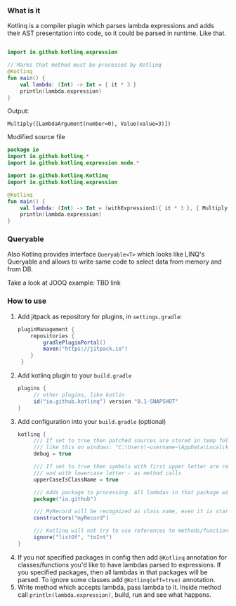 ### What is it

Kotlinq is a compiler plugin which parses lambda expressions and adds their AST presentation into code, so it could be parsed in runtime. Like that.

```kotlin

import io.github.kotlinq.expression

// Marks that method must be processed by Kotlinq
@Kotlinq
fun main() {
    val lambda: (Int) -> Int = { it * 3 }
    println(lambda.expression)
}
```

Output:
```
Multiply([LambdaArgument(number=0), Value(value=3)])
```

Modified source file
```kotlin
package io
import io.github.kotlinq.*
import io.github.kotlinq.expression.node.*

import io.github.kotlinq.Kotlinq
import io.github.kotlinq.expression

@Kotlinq
fun main() {
    val lambda: (Int) -> Int = (withExpression1({ it * 3 }, { Multiply(LambdaArgument(0),Value(3)) }))
    println(lambda.expression)
}
```

### Queryable<T>

Also Kotlinq provides interface `Queryable<T>` which looks like LINQ's Queryable
and allows to write same code to select data from memory and from DB.

Take a look at JOOQ example: TBD link

### How to use

1. Add jitpack as repository for plugins, in `settings.gradle`:
   ```groovy
   pluginManagement {
       repositories {
           gradlePluginPortal()
           maven("https://jitpack.io")
       }
    }
   ```  
2. Add kotlinq plugin to your `build.gradle`
   ```groovy
   plugins {
        // other plugins, like kotlin
        id("io.github.kotlinq") version "0.1-SNAPSHOT"
   }
   ```
3. Add configuration into your `build.gradle` (optional)
   ```groovy
   kotlinq {
        /// If set to true then patched sources are stored in temp folder
        /// like this on windows: "C:\Users\~username~\AppData\Local\kotlin\daemon\build\temp"
        debug = true
   
        /// If set to true then symbols with first upper letter are recognized as constructor calls
        /// and with lowercase letter - as method calls
        upperCaseIsClassName = true
   
        /// Adds package to processing. All lambdas in that package will be processed.
        package("io.github")

        /// MyRecord will be recognized as class name, even it is started with lowercase letter 
        constructors("myRecord")
   
        /// Kotlinq will not try to use references to methods/functions for those symbols
        ignore("listOf", "toInt")
   }
   ``` 
4. If you not specified packages in config then add `@Kotlinq` annotation for classes/functions you'd like to have lambdas parsed to expressions.
   If you specified packages, then all lambdas in that packages will be parsed. To ignore some classes add `@Kotlinq(off=true)` annotation.
5. Write method which accepts lambda, pass lambda to it. Inside method call `println(lambda.expression)`, build, run and see what happens.

